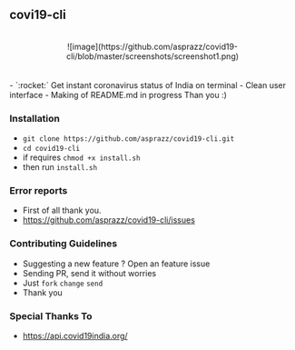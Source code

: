 ## covi19-cli
<br/>
<center>
![image](https://github.com/asprazz/covid19-cli/blob/master/screenshots/screenshot1.png)
</center>
<br/>
<br/>
- `:rocket:` Get instant coronavirus status of India on terminal
- Clean user interface
- Making of README.md in progress Than you :)

### Installation
- `git clone https://github.com/asprazz/covid19-cli.git`
- `cd covid19-cli`
- if requires `chmod +x install.sh`
- then run `install.sh`

### Error reports
- First of all thank you.
- https://github.com/asprazz/covid19-cli/issues

### Contributing Guidelines
- Suggesting a new feature ? Open an feature issue
- Sending PR, send it without worries
- Just `fork` `change` `send`
- Thank you

### Special Thanks To
- https://api.covid19india.org/

